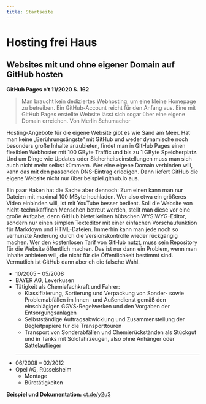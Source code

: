 ```yaml
---
title: Startseite
---
```


# Hosting frei Haus
## Websites mit und ohne eigener Domain auf GitHub hosten
**GitHub Pages c't 11/2020 S. 162**


> Man braucht kein dediziertes Webhosting, um eine kleine Homepage zu betreiben. Ein GitHub-Account reicht für den Anfang aus. Eine mit GitHub Pages erstellte Website lässt sich sogar über eine eigene Domain erreichen.
Von Merlin Schumacher

Hosting-Angebote für die eigene Website gibt es wie Sand am Meer. Hat man keine „Berührungsängste“ mit GitHub und weder dynamische noch besonders große Inhalte anzubieten, findet man in GitHub Pages einen flexiblen Webhoster mit 100 GByte Traffic und bis zu 1&nbsp;GByte Speicherplatz. Und um Dinge wie Updates oder Sicherheitseinstellungen muss man sich auch nicht mehr selbst kümmern. Wer eine eigene Domain verbinden will, kann das mit den passenden DNS-Eintrag erledigen. Dann liefert GitHub die eigene Website nicht nur über beispiel.github.io aus.

Ein paar Haken hat die Sache aber dennoch: Zum einen kann man nur Dateien mit maximal 100 MByte hochladen. Wer also etwa ein größeres Video einbinden will, ist mit YouTube besser bedient. Soll die Website von nicht-technikaffinen Menschen betreut werden, stellt man diese vor eine große Aufgabe, denn GitHub bietet keinen hübschen WYSIWYG-­Editor, sondern nur einen simplen Texteditor mit einer einfachen Vorschaufunktion für Markdown und HTML-Dateien. Immerhin kann man jede noch so verhunzte Änderung durch die Versionskontrolle wieder rückgängig machen. Wer den kostenlosen Tarif von GitHub nutzt, muss sein Repository für die Website öffentlich machen. Das ist nur dann ein Problem, wenn man Inhalte anbieten will, die nicht für die Öffentlichkeit bestimmt sind. Vermutlich ist GitHub dann aber eh die falsche Wahl.


* 10/2005 – 05/2008
* BAYER AG, Leverkusen
* Tätigkeit als Chemiefachkraft und Fahrer:
  * Klassifizierung, Sortierung und Verpackung von Sonder- sowie Problemabfällen im Innen- und Außendienst gemäß den einschlägigen GGVS-Regelwerken und den Vorgaben der Entsorgungsanlagen
  * Selbstständige Auftragsabwicklung und Zusammenstellung der Begleitpapiere für die Transporttouren
  * Transport von Sonderabfällen und Chemierückständen als Stückgut und in Tanks mit Solofahrzeugen, also ohne Anhänger oder Sattelauflieger
  <hr />
* 06/2008 – 02/2012
* Opel AG, Rüsselsheim
  * Montage
  * Bürotätigkeiten
 

<div></div>

**Beispiel und Dokumentation:** [ct.de/y2u3](https://www.heise.de/select/ct/2020/11/softlinks/y2u3?wt_mc=pred.red.ct.ct112020.162.softlink.softlink)
 
















